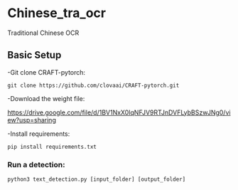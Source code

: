 # Chinese_tra_ocr
Traditional Chinese OCR

## Basic Setup

-Git clone CRAFT-pytorch:

`git clone https://github.com/clovaai/CRAFT-pytorch.git`

-Download the weight file:

https://drive.google.com/file/d/1BV1NxX0IqNFJV9RTJnDVFLybBSzwJNg0/view?usp=sharing

-Install requirements:

`pip install requirements.txt`

### Run a detection:

`python3 text_detection.py [input_folder] [output_folder]`
